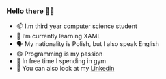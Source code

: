 ### Hello there 👋😊

- 📫 I.m third year computer science student
- 🌱 I’m currently learning XAML
- 🗣  My nationality is Polish, but I also speak English
- 😄 Programming is my passion
- 💪 In free time I spending in gym
- 🌺 You can also look at my [Linkedin](https://www.linkedin.com/in/sebastian-student-6b9284282/)

<!--
**SebastianStudent/SebastianStudent** is a ✨ _special_ ✨ repository because its `README.md` (this file) appears on your GitHub profile.
-->
